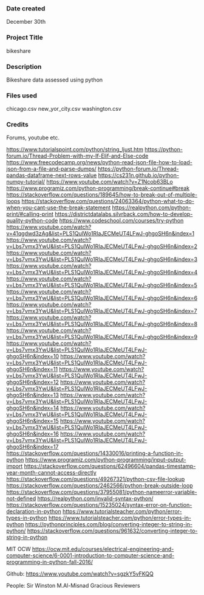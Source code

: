### Date created
December 30th
### Project Title
bikeshare

### Description
Bikeshare data assessed using python

### Files used
chicago.csv
new_yor_city.csv
washington.csv

### Credits


Forums, youtube etc.

https://www.tutorialspoint.com/python/string_ljust.htm
https://python-forum.io/Thread-Problem-with-my-If-Elif-and-Else-code
https://www.freecodecamp.org/news/python-read-json-file-how-to-load-json-from-a-file-and-parse-dumps/
https://python-forum.io/Thread-pandas-dataframe-next-rows-value
https://cs231n.github.io/python-numpy-tutorial/
https://www.youtube.com/watch?v=Z1Ncob63BLo
https://www.programiz.com/python-programming/break-continue#break
https://stackoverflow.com/questions/189645/how-to-break-out-of-multiple-loops
https://stackoverflow.com/questions/24063364/python-what-to-do-when-you-cant-use-the-break-statement
https://realpython.com/python-print/#calling-print
https://districtdatalabs.silvrback.com/how-to-develop-quality-python-code
https://www.codeschool.com/courses/try-python
https://www.youtube.com/watch?v=41qgdwd3zAg&list=PLS1QulWo1RIaJECMeUT4LFwJ-ghgoSH6n&index=1
https://www.youtube.com/watch?v=Lbs7vmx3YwU&list=PLS1QulWo1RIaJECMeUT4LFwJ-ghgoSH6n&index=2
https://www.youtube.com/watch?v=Lbs7vmx3YwU&list=PLS1QulWo1RIaJECMeUT4LFwJ-ghgoSH6n&index=3
https://www.youtube.com/watch?v=Lbs7vmx3YwU&list=PLS1QulWo1RIaJECMeUT4LFwJ-ghgoSH6n&index=4
https://www.youtube.com/watch?v=Lbs7vmx3YwU&list=PLS1QulWo1RIaJECMeUT4LFwJ-ghgoSH6n&index=5
https://www.youtube.com/watch?v=Lbs7vmx3YwU&list=PLS1QulWo1RIaJECMeUT4LFwJ-ghgoSH6n&index=6
https://www.youtube.com/watch?v=Lbs7vmx3YwU&list=PLS1QulWo1RIaJECMeUT4LFwJ-ghgoSH6n&index=7
https://www.youtube.com/watch?v=Lbs7vmx3YwU&list=PLS1QulWo1RIaJECMeUT4LFwJ-ghgoSH6n&index=8
https://www.youtube.com/watch?v=Lbs7vmx3YwU&list=PLS1QulWo1RIaJECMeUT4LFwJ-ghgoSH6n&index=9
https://www.youtube.com/watch?v=Lbs7vmx3YwU&list=PLS1QulWo1RIaJECMeUT4LFwJ-ghgoSH6n&index=10
https://www.youtube.com/watch?v=Lbs7vmx3YwU&list=PLS1QulWo1RIaJECMeUT4LFwJ-ghgoSH6n&index=11
https://www.youtube.com/watch?v=Lbs7vmx3YwU&list=PLS1QulWo1RIaJECMeUT4LFwJ-ghgoSH6n&index=12
https://www.youtube.com/watch?v=Lbs7vmx3YwU&list=PLS1QulWo1RIaJECMeUT4LFwJ-ghgoSH6n&index=13
https://www.youtube.com/watch?v=Lbs7vmx3YwU&list=PLS1QulWo1RIaJECMeUT4LFwJ-ghgoSH6n&index=14
https://www.youtube.com/watch?v=Lbs7vmx3YwU&list=PLS1QulWo1RIaJECMeUT4LFwJ-ghgoSH6n&index=15
https://www.youtube.com/watch?v=Lbs7vmx3YwU&list=PLS1QulWo1RIaJECMeUT4LFwJ-ghgoSH6n&index=16
https://www.youtube.com/watch?v=Lbs7vmx3YwU&list=PLS1QulWo1RIaJECMeUT4LFwJ-ghgoSH6n&index=17
https://stackoverflow.com/questions/14330016/printing-a-function-in-python
https://www.programiz.com/python-programming/input-output-import
https://stackoverflow.com/questions/62496604/pandas-timestamp-year-month-cannot-access-directly
https://stackoverflow.com/questions/49267321/python-csv-file-lookup
https://stackoverflow.com/questions/2462566/python-break-outside-loop
https://stackoverflow.com/questions/37955081/python-nameerror-variable-not-defined
https://realpython.com/invalid-syntax-python/
https://stackoverflow.com/questions/15235024/syntax-error-on-function-declaration-in-python
https://www.tutorialsteacher.com/python/error-types-in-python
https://www.tutorialsteacher.com/python/error-types-in-python
https://pythonprinciples.com/blog/converting-integer-to-string-in-python/
https://stackoverflow.com/questions/961632/converting-integer-to-string-in-python


MIT OCW
https://ocw.mit.edu/courses/electrical-engineering-and-computer-science/6-0001-introduction-to-computer-science-and-programming-in-python-fall-2016/

Github:
https://www.youtube.com/watch?v=sgzkY5vFKQQ

People:
Sir Winston
M.Al-Misnad
Gracious Reviewers

